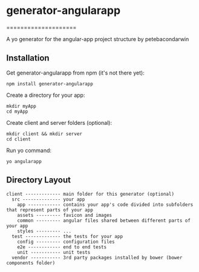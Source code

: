 # generator-angularapp
====================

A yo generator for the angular-app project structure by petebacondarwin

## Installation

Get generator-angularapp from npm (it's not there yet):
    
    npm install generator-angularapp

Create a directory for your app:

    mkdir myApp
    cd myApp

Create client and server folders (optional):

    mkdir client && mkdir server
    cd client

Run yo command:

    yo angularapp

## Directory Layout

    client ------------- main folder for this generator (optional)
      src -------------- your app   
        app ------------ contains your app's code divided into subfolders that represent parts of your app
        assets --------- favicon and images
        common --------- angular files shared between different parts of your app
        styles --------- ...
      test ------------- the tests for your app
        config --------- configuration files
        e2e ------------ end to end tests
        unit ----------- unit tests      
      vendor ----------- 3rd party packages installed by bower (bower components folder)


